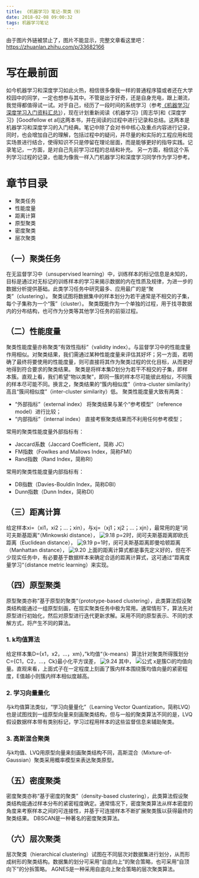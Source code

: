 ```yaml
---
title: 《机器学习》笔记-聚类（9）
date: 2018-02-08 09:00:32
tags: 机器学习笔记
---
```

由于图片外链被禁止了，图片不能显示，完整文章看这里吧：<https://zhuanlan.zhihu.com/p/33682166>

# 写在最前面
如今机器学习和深度学习如此火热，相信很多像我一样的普通程序猿或者还在大学校园中的同学，一定也想参与其中。不管是出于好奇，还是自身充电，跟上潮流，我觉得都值得试一试。对于自己，经历了一段时间的系统学习（参考[《机器学习/深度学习入门资料汇总》](https://zhuanlan.zhihu.com/p/30980999)），现在计划重新阅读《机器学习》[周志华]和《深度学习》[Goodfellow et al]这两本书，并在阅读的过程中进行记录和总结。这两本是机器学习和深度学习的入门经典。笔记中除了会对书中核心及重点内容进行记录，同时，也会增加自己的理解，包括过程中的疑问，并尽量的和实际的工程应用和现实场景进行结合，使得知识不只是停留在理论层面，而是能够更好的指导实践。记录笔记，一方面，是对自己先前学习过程的总结和补充。 另一方面，相信这个系列学习过程的记录，也能为像我一样入门机器学习和深度学习同学作为学习参考。

# 章节目录
* 聚类任务
* 性能度量
* 距离计算
* 原型聚类
* 密度聚类
* 层次聚类

## （一）聚类任务
在无监督学习中（unsupervised learning）中，训练样本的标记信息是未知的，目标是通过对无标记的训练样本的学习来揭示数据的内在性质及规律，为进一步的数据分析提供基础。此类学习任务中研究最多、应用最广的是“聚类”（clustering）。
聚类试图将数据集中的样本划分为若干通常是不相交的子集，每个子集称为一个“簇”（cluster）。
聚类既能作为一个单独的过程，用于找寻数据内的分布结构，也可作为分类等其他学习任务的前驱过程。

## （二）性能度量
聚类性能度量亦称聚类“有效性指标”（validity index）。与监督学习中的性能度量作用相似。对聚类结果，我们需通过某种性能度量来评估其好坏；另一方面，若明确了最终将要使用的性能度量，则可直接将其作为聚类过程的优化目标，从而更好地得到符合要求的聚类结果。
聚类是将样本集D划分为若干不相交的子集，即样本簇。直观上看，我们希望“物以类聚”，即同一簇的样本尽可能彼此相似，不同簇的样本尽可能不同。换言之，聚类结果的“簇内相似度”（intra-cluster similarity）高且“簇间相似度”（inter-cluster similarity）低。
聚类性能度量大致有两类：
* “外部指标”（external index）
将聚类结果与某个“参考模型”（reference model）进行比较；
* “内部指标”（internal index）
直接考察聚类结果而不利用任何参考模型；

常用的聚类性能度量外部指标有：
* Jaccard系数（Jaccard Coefficient，简称 JC）
* FM指数（Fowlkes and Mallows Index，简称FMI）
* Rand指数（Rand Index，简称RI）

常用的聚类性能度量内部指标有：
* DB指数（Davies-Bouldin Index，简称DBI）
* Dunn指数（Dunn Index，简称DI）

## （三）距离计算
给定样本xi=（xi1，xi2；...；xin），与xj=（xj1；xj2；...；xjn），最常用的是”闵可夫斯基距离“（Minkowski distance），
![9.18](http://upload-images.jianshu.io/upload_images/4905018-d08a5c6b691af278.png?imageMogr2/auto-orient/strip%7CimageView2/2/w/1240)
p=2时，闵可夫斯基距离即欧氏距离（Euclidean distance），
![9.19](http://upload-images.jianshu.io/upload_images/4905018-19f97beea58a9344.png?imageMogr2/auto-orient/strip%7CimageView2/2/w/1240)
p=1时，闵可夫斯基距离即曼哈顿距离（Manhattan distance），
![9.20](http://upload-images.jianshu.io/upload_images/4905018-5834c54b0862cbe8.png?imageMogr2/auto-orient/strip%7CimageView2/2/w/1240)
上面的距离计算式都是事先定义好的，但在不少现实任务中，有必要基于数据样本来确定合适的距离计算式，这可通过”距离度量学习“（distance metric learning）来实现。

## （四）原型聚类
原型聚类亦称”基于原型的聚类“（prototype-based clustering），此类算法假设聚类结构能通过一组原型刻画，在现实聚类任务中极为常用。通常情形下，算法先对原型进行初始化，然后对原型进行迭代更新求解。采用不同的原型表示、不同的求解方式，将产生不同的算法。

### 1. k均值算法
给定样本集D={x1，x2，...，xm}，”k均值“（k-means）算法针对聚类所得簇划分C={C1，C2，...，Ck}最小化平方误差，
![9.24](http://upload-images.jianshu.io/upload_images/4905018-4c4a5758b7580f82.png?imageMogr2/auto-orient/strip%7CimageView2/2/w/1240)
其中，
![公式](http://upload-images.jianshu.io/upload_images/4905018-f7a306463c42cd08.png?imageMogr2/auto-orient/strip%7CimageView2/2/w/1240)
x是簇Ci的均值向量。直观来看，上面式子在一定程度上刻画了簇内样本围绕簇均值向量的紧密程度，E值越小则簇内样本相似度越高。

### 2. 学习向量量化
与k均值算法类似，“学习向量量化”（Learning Vector Quantization，简称LVQ）也是试图找到一组原型向量来刻画聚类结构，但与一般的聚类算法不同的是，LVQ假设数据样本带有类别标记，学习过程用样本的这些监督信息来辅助聚类。

### 3. 高斯混合聚类
与k均值、LVQ用原型向量来刻画聚类结构不同，高斯混合（Mixture-of-Gaussian）聚类采用概率模型来表达聚类原型。

## （五）密度聚类
密度聚类亦称“基于密度的聚类”（density-based clustering），此类算法假设聚类结构能通过样本分布的紧密程度确定。通常情况下，密度聚类算法从样本密度的角度来考察样本之间的可连接性，并基于可连接样本不断扩展聚类簇以获得最终的聚类结果。
DBSCAN是一种著名的密度聚类算法。

## （六）层次聚类
层次聚类（hierarchical clustering）试图在不同层次对数据集进行划分，从而形成树形的聚类结构。数据集的划分可采用“自底向上”的聚合策略，也可采用“自顶向下”的分拆策略。
AGNES是一种采用自底向上聚合策略的层次聚类算法。